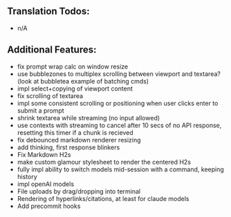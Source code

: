 ## Translation Todos:
- n/A

## Additional Features:
- fix prompt wrap calc on window resize
- use bubblezones to multiplex scrolling between viewport and textarea? (look at bubbletea example of batching cmds)
- impl select+copying of viewport content
- fix scrolling of textarea
- impl some consistent scrolling or positioning when user clicks enter to submit a prompt
- shrink textarea while streaming (no input allowed)
- use contexts with streaming to cancel after 10 secs of no API response, resetting this timer if a chunk is recieved
- fix debounced markdown renderer resizing
- add thinking, first response blinkers
- Fix Markdown H2s
- make custom glamour stylesheet to render the centered H2s
- fully impl ability to switch models mid-session with a command, keeping history
- impl openAI models
- File uploads by drag/dropping into terminal
- Rendering of hyperlinks/citations, at least for claude models
- Add precommit hooks

